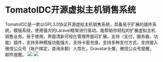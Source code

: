 # TomatoIDC开源虚拟主机销售系统

TomatoIDC是一款以GPL3.0协议开源虚拟主机销售系统，具备易于扩展的插件系统，模版系统，使用强大的Laravel框架进行驱动，能帮助你轻松的扩展虚拟主机销售业务。易于使用，界面清新可视化管理界面可扩展，支持（支付，服务器，功能）插件，支持多种模版功能强大，支持卡密充值，支持多种支付方式，支持接入微信公众号（账户绑定，查询余额）人性化，Gravatar头像，微信公众号提醒，邮件提醒。
[![](https://wukongymw.com/wp-content/uploads/2023/03/1677911065-3d2b9bf655acfed.webp)](https://wukongymw.com/wp-content/uploads/2023/03/1677911065-3d2b9bf655acfed.webp)
[![](https://wukongymw.com/wp-content/uploads/2023/03/1677911065-a854905bc8b608c.webp)](https://wukongymw.com/wp-content/uploads/2023/03/1677911065-a854905bc8b608c.webp)